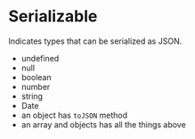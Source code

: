 # Serializable

Indicates types that can be serialized as JSON.

- undefined
- null
- boolean
- number
- string
- Date
- an object has `toJSON` method
- an array and objects has all the things above
